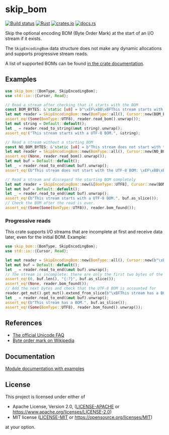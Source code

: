 # skip_bom

[![Build status](https://github.com/flmmkch/skip_bom/workflows/ci/badge.svg)](https://github.com/flmmkch/skip_bom/actions)
[![Rust](https://img.shields.io/badge/rust-1.57.0%2B-blue.svg?maxAge=3600)](https://github.com/flmmkch/skip_bom)
[![crates.io](https://img.shields.io/crates/v/skip_bom.svg)](https://crates.io/crates/skip_bom)
[![docs.rs](https://img.shields.io/docsrs/skip_bom?maxAge=3600)](https://docs.rs/skip_bom)

Skip the optional encoding BOM (Byte Order Mark) at the start of an I/O stream if it exists.

The `SkipEncodingBom` data structure does not make any dynamic allocations and supports progressive stream reads.

A list of supported BOMs can be found [in the crate documentation](https://docs.rs/skip_bom/*/skip_bom/enum.BomType.html).

## Examples

```rust
use skip_bom::{BomType, SkipEncodingBom};
use std::io::{Cursor, Read};

// Read a stream after checking that it starts with the BOM
const BOM_BYTES: &'static [u8] = b"\xEF\xBB\xBFThis stream starts with a UTF-8 BOM.";
let mut reader = SkipEncodingBom::new(BomType::all(), Cursor::new(BOM_BYTES));
assert_eq!(Some(BomType::UTF8), reader.read_bom().unwrap());
let mut string = Default::default();
let _ = reader.read_to_string(&mut string).unwrap();
assert_eq!("This stream starts with a UTF-8 BOM.", &string);

// Read a stream without a starting BOM
const NO_BOM_BYTES: &'static [u8] = b"This stream does not start with the UTF-8 BOM: \xEF\xBB\xBF.";
let mut reader = SkipEncodingBom::new(BomType::all(), Cursor::new(NO_BOM_BYTES));
assert_eq!(None, reader.read_bom().unwrap());
let mut buf = Default::default();
let _ = reader.read_to_end(&mut buf).unwrap();
assert_eq!(b"This stream does not start with the UTF-8 BOM: \xEF\xBB\xBF.", buf.as_slice());

// Read a stream and disregard the starting BOM completely
let mut reader = SkipEncodingBom::new(&[BomType::UTF8], Cursor::new(BOM_BYTES));
let mut buf = Default::default();
let _ = reader.read_to_end(&mut buf).unwrap();
assert_eq!(b"This stream starts with a UTF-8 BOM.", buf.as_slice());
// Check the BOM after the read is over.
assert_eq!(Some(Some(BomType::UTF8)), reader.bom_found());
```

### Progressive reads

This crate supports I/O streams that are incomplete at first and receive data later, even for the initial BOM. Example:

```rust
use skip_bom::{BomType, SkipEncodingBom};
use std::io::{Cursor, Read};

let mut reader = SkipEncodingBom::new(BomType::all(), Cursor::new(b"\xEF\xBB".to_vec()));
let mut buf = Default::default();
let _ = reader.read_to_end(&mut buf).unwrap();
// The stream is incomplete: there are only the first two bytes of the BOM yet
assert_eq!(0, buf.len(), "{:?}", buf.as_slice());
assert_eq!(None, reader.bom_found());
// Add the next bytes and check that the UTF-8 BOM is accounted for
reader.get_mut().get_mut().extend_from_slice(b"\xBFThis stream has a BOM.");
let _ = reader.read_to_end(&mut buf).unwrap();
assert_eq!(b"This stream has a BOM.", buf.as_slice());
assert_eq!(Some(BomType::UTF8), reader.bom_found().unwrap());
```

## References

* [The official Unicode FAQ](https://www.unicode.org/faq/utf_bom.html)
* [Byte order mark on Wikipedia](https://en.wikipedia.org/wiki/Byte_order_mark#Byte_order_marks_by_encoding)

## Documentation

[Module documentation with examples](https://docs.rs/skip_bom)

## License

This project is licensed under either of

 * Apache License, Version 2.0, ([LICENSE-APACHE](LICENSE-APACHE) or
   https://www.apache.org/licenses/LICENSE-2.0)
 * MIT license ([LICENSE-MIT](LICENSE-MIT) or
   https://opensource.org/licenses/MIT)

at your option.

